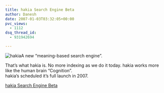 ```yaml
---
title: hakia Search Engine Beta
author: Danesh
date: 2007-01-03T03:32:05+00:00
pvc_views:
  - 1112
dsq_thread_id:
  - 931942694

---
```

<img id="image24" alt="hakia" src="/techblog/wp-content/uploads/2007/01/hakia.jpg" />A new &#8220;meaning-based search engine&#8221;.

That&#8217;s what hakia is. No more indexing as we do it today. hakia works more like the human brain &#8220;Cognition&#8221;.  
hakia&#8217;s scheduled it&#8217;s full launch in 2007.

[hakia Search Engine Beta][1]

 [1]: http://hakia.com/